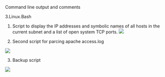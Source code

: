 Command line output and comments

3.Linux.Bash

1. Script to display the IP addresses and symbolic names of all hosts in the current subnet and a list of open system TCP ports.
![](https://i.imgur.com/EN9wbM5.png)

2. Second script for parcing apache access.log 

![](https://i.imgur.com/HcUfWjZ.png)

3. Backup script

![](https://i.imgur.com/S9abpZV.png)
